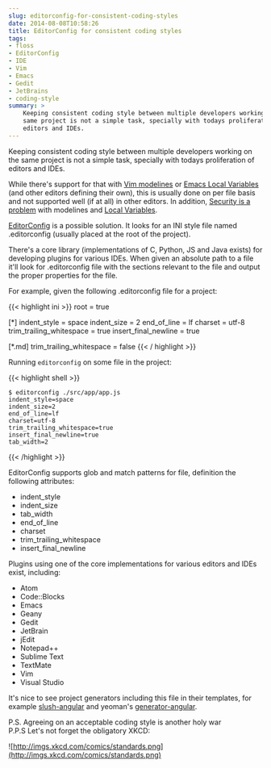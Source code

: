 ```yaml
---
slug: editorconfig-for-consistent-coding-styles
date: 2014-08-08T10:58:26
title: EditorConfig for consistent coding styles
tags: 
- floss
- EditorConfig
- IDE
- Vim
- Emacs
- Gedit
- JetBrains
- coding-style
summary: >
    Keeping consistent coding style between multiple developers working on the
    same project is not a simple task, specially with todays proliferation of
    editors and IDEs.
---
```


Keeping consistent coding style between multiple developers working on the same
project is not a simple task, specially with todays proliferation of editors
and IDEs.

While there's support for that with 
[Vim modelines](http://vimdoc.sourceforge.net/htmldoc/usr_21.html#21.6) or 
[Emacs Local Variables](http://www.gnu.org/software/emacs/manual/html_node/emacs/File-Variables.html#File-Variables)
(and other editors defining their own), this is usually done on per file basis
and not supported well (if at all) in other editors. In addition, 
[Security is a problem](http://usevim.com/2012/03/28/modelines/) with modelines
and [Local Variables](http://www.gnu.org/software/emacs/manual/html_node/emacs/Safe-File-Variables.html#Safe-File-Variables).

[EditorConfig](http://editorconfig.org/) is a possible solution. It looks for
an INI style file named .editorconfig (usually placed at the root of the
project).

There's a core library (implementations of C, Python, JS and Java exists) for
developing plugins for various IDEs. When given an absolute path to a file
it'll look for .editorconfig file with the sections relevant to the file and
output the proper properties for the file.

For example, given the following .editorconfig file for a project:

{{< highlight ini >}}
root = true

[*]
indent_style = space
indent_size = 2
end_of_line = lf
charset = utf-8
trim_trailing_whitespace = true
insert_final_newline = true

[*.md]
trim_trailing_whitespace = false
{{< / highlight >}}

Running `editorconfig` on some file in the project:

{{< highlight shell >}}

    $ editorconfig ./src/app/app.js
    indent_style=space
    indent_size=2
    end_of_line=lf
    charset=utf-8
    trim_trailing_whitespace=true
    insert_final_newline=true
    tab_width=2
{{< /highlight >}}

EditorConfig supports glob and match patterns for file, definition the following
attributes:

* indent_style
* indent_size
* tab_width
* end_of_line
* charset
* trim_trailing_whitespace
* insert_final_newline

Plugins using one of the core implementations for various editors and IDEs
exist, including:

* Atom 
* Code::Blocks 
* Emacs 
* Geany 
* Gedit 
* JetBrain 
* jEdit 
* Notepad++ 
* Sublime Text 
* TextMate 
* Vim 
* Visual Studio 


It's nice to see project generators including this file in their templates, for
example [slush-angular](https://github.com/slushjs/slush-angular/blob/master/templates/_editorconfig)
and yeoman's
[generator-angular](https://github.com/yeoman/generator-angular/blob/master/.editorconfig).

P.S. Agreeing on an acceptable coding style is another holy war  
P.P.S Let's not forget the obligatory XKCD:  

![http://imgs.xkcd.com/comics/standards.png](http://imgs.xkcd.com/comics/standards.png)
